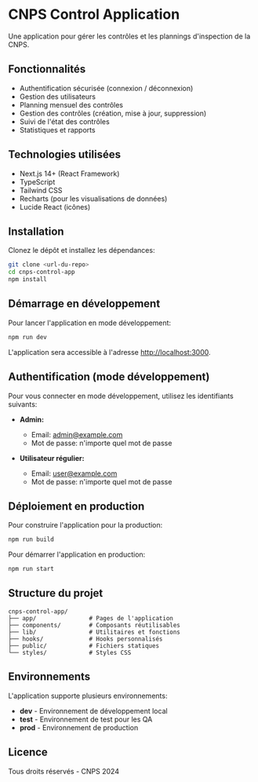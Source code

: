 # CNPS Control Application

Une application pour gérer les contrôles et les plannings d'inspection de la CNPS.

## Fonctionnalités

- Authentification sécurisée (connexion / déconnexion)
- Gestion des utilisateurs
- Planning mensuel des contrôles
- Gestion des contrôles (création, mise à jour, suppression)
- Suivi de l'état des contrôles
- Statistiques et rapports

## Technologies utilisées

- Next.js 14+ (React Framework)
- TypeScript
- Tailwind CSS
- Recharts (pour les visualisations de données)
- Lucide React (icônes)

## Installation

Clonez le dépôt et installez les dépendances:

```bash
git clone <url-du-repo>
cd cnps-control-app
npm install
```

## Démarrage en développement

Pour lancer l'application en mode développement:

```bash
npm run dev
```

L'application sera accessible à l'adresse [http://localhost:3000](http://localhost:3000).

## Authentification (mode développement)

Pour vous connecter en mode développement, utilisez les identifiants suivants:

- **Admin:**

  - Email: admin@example.com
  - Mot de passe: n'importe quel mot de passe

- **Utilisateur régulier:**
  - Email: user@example.com
  - Mot de passe: n'importe quel mot de passe

## Déploiement en production

Pour construire l'application pour la production:

```bash
npm run build
```

Pour démarrer l'application en production:

```bash
npm run start
```

## Structure du projet

```
cnps-control-app/
├── app/               # Pages de l'application
├── components/        # Composants réutilisables
├── lib/               # Utilitaires et fonctions
├── hooks/             # Hooks personnalisés
├── public/            # Fichiers statiques
└── styles/            # Styles CSS
```

## Environnements

L'application supporte plusieurs environnements:

- **dev** - Environnement de développement local
- **test** - Environnement de test pour les QA
- **prod** - Environnement de production

## Licence

Tous droits réservés - CNPS 2024
